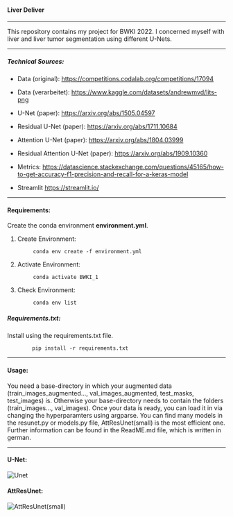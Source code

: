 #### Liver Deliver
---
This repository contains my project for BWKI 2022. I concerned myself with liver and liver tumor segmentation using different U-Nets.

---
##### Technical Sources:

- Data (original):
https://competitions.codalab.org/competitions/17094

- Data (verarbeitet):
https://www.kaggle.com/datasets/andrewmvd/lits-png 

- U-Net (paper):
https://arxiv.org/abs/1505.04597

- Residual U-Net (paper):
https://arxiv.org/abs/1711.10684

- Attention U-Net (paper):
https://arxiv.org/abs/1804.03999

- Residual Attention U-Net (paper):
https://arxiv.org/abs/1909.10360

- Metrics:
https://datascience.stackexchange.com/questions/45165/how-to-get-accuracy-f1-precision-and-recall-for-a-keras-model

- Streamlit
https://streamlit.io/
---
#### Requirements:
Create the conda environment **environment.yml**.

1. Create Environment:

			conda env create -f environment.yml

2. Activate Environment:

			conda activate BWKI_1

3. Check Environment:

			conda env list


##### Requirements.txt:

Install using the requirements.txt file.

			pip install -r requirements.txt

---
#### Usage:

You need a base-directory in which your augmented data (train_images_augmented..., val_images_augmented, test_masks, test_images) is. Otherwise your base-directory needs to contain the folders (train_images..., val_images). Once your data is ready, you can load it in via changing the hyperparamters using argparse. You can find many models in the resunet.py or models.py file, AttResUnet(small) is the most efficient one. 
Further information can be found in the ReadME.md file, which is written in german.

---
#### U-Net:

![Unet](https://user-images.githubusercontent.com/88616547/189702861-16b88b05-ec84-40db-a195-aa467164135f.png)

#### AttResUnet:

![AttResUnet(small)](https://user-images.githubusercontent.com/88616547/189703255-f4694367-7a4b-4d4b-ba51-7ce55782b0ba.png)

